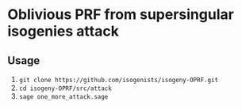 # Oblivious PRF from supersingular isogenies attack

## Usage

1. `git clone https://github.com/isogenists/isogeny-OPRF.git`
1. `cd isogeny-OPRF/src/attack`
1. `sage one_more_attack.sage`
